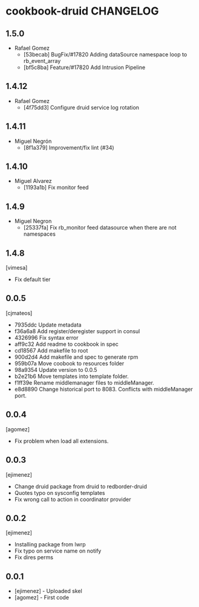 cookbook-druid CHANGELOG
===============

## 1.5.0

  - Rafael Gomez
    - [53becab] BugFix/#17820 Adding dataSource namespace loop to rb_event_array
    - [bf5c8ba] Feature/#17820 Add Intrusion Pipeline

## 1.4.12

  - Rafael Gomez
    - [4f75dd3] Configure druid service log rotation

## 1.4.11

  - Miguel Negrón
    - [8f1a379] Improvement/fix lint (#34)

## 1.4.10

  - Miguel Alvarez
    - [1193a1b] Fix monitor feed

## 1.4.9

  - Miguel Negron
    - [25337fa] Fix rb_monitor feed datasource when there are not namespaces

1.4.8
-----
[vimesa]
- Fix default tier

0.0.5
-----
[cjmateos]
- 7935ddc Update metadata
- f36a6a8 Add register/deregister support in consul
- 4326996 Fix syntax error
- aff9c32 Add readme to cookbook in spec
- cd18567 Add makefile to root
- 900d2d4 Add makefile and spec to generate rpm
- 959b07a Move coobook to resources folder
- 98a9354 Update version to 0.0.5
- b2e21b6 Move templates into template folder.
- f1ff39e Rename middlemanager files to middleManager.
- e8d8890 Change historical port to 8083. Conflicts with middleManager port.

0.0.4
-----
[agomez]
- Fix problem when load all extensions.

0.0.3
-----
[ejimenez]
- Change druid package from druid to redborder-druid
- Quotes typo on sysconfig templates
- Fix wrong call to action in coordinator provider

0.0.2
-----
[ejimenez]
- Installing package from lwrp
- Fix typo on service name on notify
- Fix dires perms

0.0.1
-----
- [ejimenez] - Uploaded skel
- [agomez] - First code
